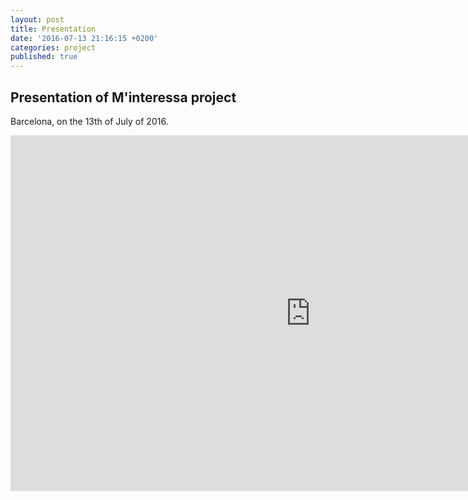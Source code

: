 ```yaml
---
layout: post
title: Presentation
date: '2016-07-13 21:16:15 +0200'
categories: project
published: true
---
```

## Presentation of M'interessa project

Barcelona, on the 13th of July of 2016.

<iframe src="https://docs.google.com/presentation/d/12R-XbbJNnOi843vsClNGyqfPWlQn_kVIbCtEh0vKhMw/embed?start=false&loop=true&delayms=10000" frameborder="0" width="960" height="569" allowfullscreen="true" mozallowfullscreen="true" webkitallowfullscreen="true"></iframe>
